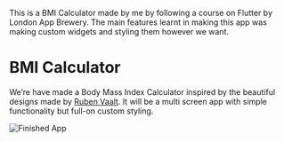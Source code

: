 This is a BMI Calculator made by me by following a course on Flutter by London App Brewery. The main features learnt in making this app was making custom widgets and styling them however we want.

# BMI Calculator

We’re have made a Body Mass Index Calculator inspired by the beautiful designs made by [Ruben Vaalt](https://dribbble.com/shots/4585382-Simple-BMI-Calculator). It will be a multi screen app with simple functionality but full-on custom styling. 


![Finished App](https://github.com/londonappbrewery/Images/blob/master/bmi-calc-demo.gif)
